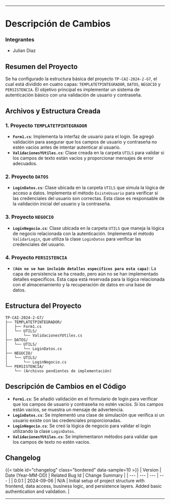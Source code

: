

---

# Descripción de Cambios

### Integrantes
- Julian Diaz

## Resumen del Proyecto

Se ha configurado la estructura básica del proyecto `TP-CAI-2024-2-G7`, el cual está dividido en cuatro capas: `TEMPLATETPINTEGRADOR`, `DATOS`, `NEGOCIO` y `PERSISTENCIA`. El objetivo principal es implementar un sistema de autenticación básico con una validación de usuario y contraseña.

## Archivos y Estructura Creada

### 1. Proyecto `TEMPLATETPINTEGRADOR`

- **`Form1.cs`**: Implementa la interfaz de usuario para el login. Se agregó validación para asegurar que los campos de usuario y contraseña no estén vacíos antes de intentar autenticar al usuario.
- **`ValidacionesYUtiles.cs`**: Clase creada en la carpeta `UTILS` para validar si los campos de texto están vacíos y proporcionar mensajes de error adecuados.

### 2. Proyecto `DATOS`

- **`LoginDatos.cs`**: Clase ubicada en la carpeta `UTILS` que simula la lógica de acceso a datos. Implementa el método `ExisteUsuario` para verificar si las credenciales del usuario son correctas. Esta clase es responsable de la validación inicial del usuario y la contraseña.

### 3. Proyecto `NEGOCIO`

- **`LoginNegocio.cs`**: Clase ubicada en la carpeta `UTILS` que maneja la lógica de negocio relacionada con la autenticación. Implementa el método `ValidarLogin`, que utiliza la clase `LoginDatos` para verificar las credenciales del usuario.

### 4. Proyecto `PERSISTENCIA`

- **`(Aún no se han incluido detalles específicos para esta capa)`**: La capa de persistencia se ha creado, pero aún no se han implementado detalles específicos. Esta capa está reservada para la lógica relacionada con el almacenamiento y la recuperación de datos en una base de datos.

## Estructura del Proyecto

```
TP-CAI-2024-2-G7/
├── TEMPLATETPINTEGRADOR/
│   ├── Form1.cs
│   └── UTILS/
│       └── ValidacionesYUtiles.cs
├── DATOS/
│   └── UTILS/
│       └── LoginDatos.cs
├── NEGOCIO/
│   └── UTILS/
│       └── LoginNegocio.cs
└── PERSISTENCIA/
    └── (Archivos pendientes de implementación)
```

## Descripción de Cambios en el Código

- **`Form1.cs`**: Se añadió validación en el formulario de login para verificar que los campos de usuario y contraseña no estén vacíos. Si los campos están vacíos, se muestra un mensaje de advertencia.
- **`LoginDatos.cs`**: Se implementó una clase de simulación que verifica si un usuario existe con las credenciales proporcionadas.
- **`LoginNegocio.cs`**: Se creó la lógica de negocio para validar el login utilizando la clase `LoginDatos`.
- **`ValidacionesYUtiles.cs`**: Se implementaron métodos para validar que los campos de texto no estén vacíos.

## Changelog

{{< table id="changelog" class="bordered" data-sample=10 >}}
| Version | Date (Year-MM-DD) | Related Bug Id | Change Summary |
| --- | --- | --- | --- |
| 0.0.1 | 2024-09-06 | N/A | Initial setup of project structure with frontend, data access, business logic, and persistence layers. Added basic authentication and validation. |

---

